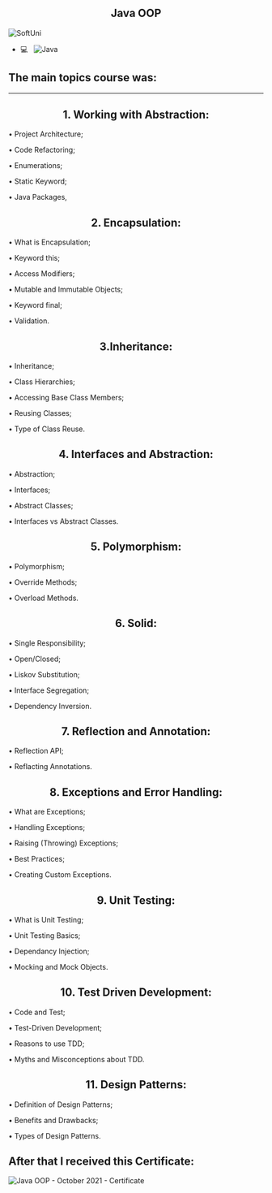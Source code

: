 <p align="center">
 <h2 align="center">Java OOP</h2>
</p>

![SoftUni](https://user-images.githubusercontent.com/88974458/129545979-c099f16f-877e-4515-894d-5937be5395bb.png)



- 💻 &nbsp; 
![Java](https://img.shields.io/badge/-Java-333333?style=flat&logo=Java&logoColor=007396)

The main topics course was:
--------------------------------------------------
__________________________________________________

 <h2 align="center">1. Working with Abstraction:</h2>

• Project Architecture;

• Code Refactoring;

• Enumerations;

• Static Keyword;

• Java Packages,

 <h2 align="center">2. Encapsulation:</h2>

• What is Encapsulation;

• Keyword this;

• Access Modifiers;

• Mutable and Immutable Objects;

• Keyword final;

• Validation.

 <h2 align="center">3.Inheritance:</h2>

• Inheritance;

• Class Hierarchies;

• Accessing Base Class Members;

• Reusing Classes;

• Type of Class Reuse.

 <h2 align="center">4. Interfaces and Abstraction:</h2>

• Abstraction;

• Interfaces;

• Abstract Classes;

• Interfaces vs Abstract Classes.

 <h2 align="center">5. Polymorphism:</h2>

• Polymorphism;

• Override Methods;

• Overload Methods.

 <h2 align="center">6. Solid:</h2>

• Single Responsibility;

• Open/Closed;

• Liskov Substitution;

• Interface Segregation;

• Dependency Inversion.

 <h2 align="center">7. Reflection and Annotation:</h2>

• Reflection API;

• Reflacting Annotations.

 <h2 align="center">8. Exceptions and Error Handling:</h2>

• What are Exceptions;

• Handling Exceptions;

• Raising (Throwing) Exceptions;

• Best Practices;

• Creating Custom Exceptions.

 <h2 align="center">9. Unit Testing:</h2>

• What is Unit Testing;

• Unit Testing Basics;

• Dependancy Injection;

• Mocking and Mock Objects.

<h2 align="center">10. Test Driven Development:</h2>

• Code and Test;

• Test-Driven Development;

• Reasons to use TDD;

• Myths and Misconceptions about TDD.

<h2 align="center">11. Design Patterns:</h2>

• Definition of Design Patterns;

• Benefits and Drawbacks;

• Types of Design Patterns.


After that I received this Certificate:
--------------------------------------------------

![Java OOP - October 2021 - Certificate](https://user-images.githubusercontent.com/88974458/145681474-a0d61701-38e3-4724-84b2-37aca7eee974.jpeg)
